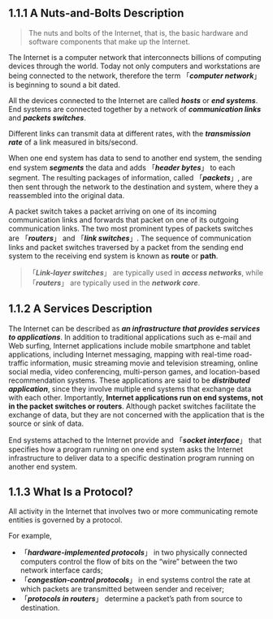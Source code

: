 ## 1.1.1 A Nuts-and-Bolts Description

> The nuts and bolts of the Internet, that is, the basic hardware and software components that make up the Internet.

The Internet is a computer network that interconnects billions of computing devices through the world. Today not only computers and workstations are being connected to the network, therefore the term 「***computer network***」 is beginning to sound a bit dated.

All the devices connected to the Internet are called ***hosts*** or ***end systems***. End systems are connected together by a network of ***communication links*** and ***packets switches***.

Different links can transmit data at different rates, with the ***transmission rate*** of a link measured in bits/second.

When one end system has data to send to another end system, the sending end system ***segments*** the data and adds 「***header bytes***」 to each segment. The resulting packages of information, called 「***packets***」, are then sent through the network to the destination and system, where they a reassembled into the original data.

A packet switch takes a packet arriving on one of its incoming communication links and forwards that packet on one of its outgoing communication links. The two most prominent types of packets switches are 「***routers***」 and 「***link switches***」. The sequence of communication links and packet switches traversed by a packet from the sending end system to the receiving end system is known as **route** or **path**.

>  「***Link-layer switches***」 are typically used in ***access networks***, while 「***routers***」 are typically used in the ***network core***.

## 1.1.2 A Services Description

The Internet can be described as ***an infrastructure that provides services to applications***. In addition to traditional 
applications such as e-mail and Web surfing, Internet applications include mobile smartphone and tablet applications, including Internet messaging, mapping with real-time road-traffic information, music streaming movie and television streaming, 
online social media, video conferencing, multi-person games, and location-based recommendation systems. These applications are said to be ***distributed application***, since they involve multiple end systems that exchange data with each other. Importantly, **Internet applications run on end systems, not in the packet switches or routers**. Although packet switches facilitate the exchange of data, but they are not concerned with the application that is the source or sink of data.

End systems attached to the Internet provide and 「***socket interface***」 that specifies how a program running on one end system asks the Internet infrastructure to deliver data to a specific destination program running on another end system.

## 1.1.3 What Is a Protocol?

All activity in the Internet that involves two or more communicating remote entities is governed by a protocol.

For example,
- 「***hardware-implemented protocols***」 in two physically connected computers control the flow of bits on the “wire” between the two network interface cards; 
- 「***congestion-control protocols***」 in end systems control the rate at which packets are transmitted between sender and receiver; 
- 「***protocols in routers***」 determine a packet’s path from source to destination.
